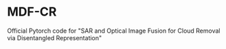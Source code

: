 # MDF-CR
Official Pytorch code for "SAR and Optical Image Fusion for Cloud Removal via Disentangled Representation"
